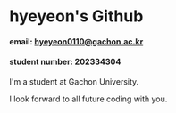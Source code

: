 # hyeyeon's Github
#### email: hyeyeon0110@gachon.ac.kr
#### student number: 202334304


I'm a student at Gachon University.

I look forward to all future coding with you.
